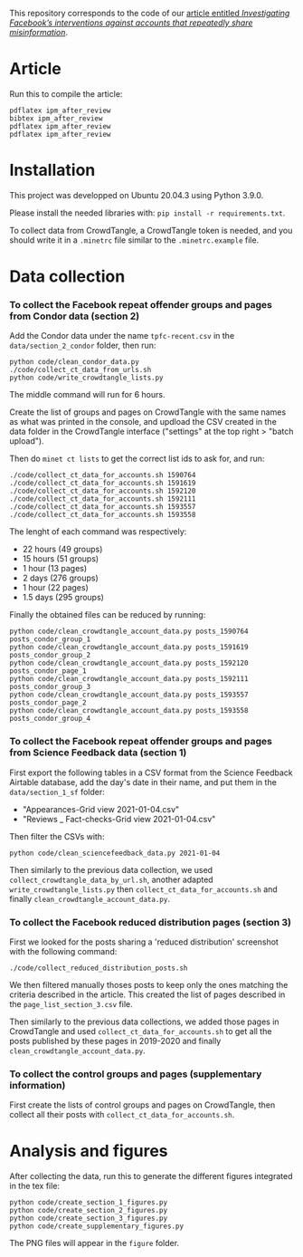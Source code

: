 This repository corresponds to the code of our [article entitled *Investigating Facebook’s interventions against accounts that repeatedly share misinformation*](https://doi.org/10.1016/j.ipm.2021.102804).

# Article

Run this to compile the article:
```
pdflatex ipm_after_review
bibtex ipm_after_review
pdflatex ipm_after_review
pdflatex ipm_after_review
```

# Installation

This project was developped on Ubuntu 20.04.3 using Python 3.9.0.

Please install the needed libraries with: `pip install -r requirements.txt`.

To collect data from CrowdTangle, a CrowdTangle token is needed, and you should write it in a `.minetrc` file similar to the `.minetrc.example` file.

# Data collection

### To collect the Facebook repeat offender groups and pages from Condor data (section 2)

Add the Condor data under the name `tpfc-recent.csv` in the `data/section_2_condor` folder, then run:

```
python code/clean_condor_data.py
./code/collect_ct_data_from_urls.sh
python code/write_crowdtangle_lists.py
```

The middle command will run for 6 hours.

Create the list of groups and pages on CrowdTangle with the same names as what was printed in the console, and updload the CSV created in the data folder in the CrowdTangle interface ("settings" at the top right > "batch upload"). 

Then do `minet ct lists` to get the correct list ids to ask for, and run:

```
./code/collect_ct_data_for_accounts.sh 1590764
./code/collect_ct_data_for_accounts.sh 1591619
./code/collect_ct_data_for_accounts.sh 1592120
./code/collect_ct_data_for_accounts.sh 1592111
./code/collect_ct_data_for_accounts.sh 1593557
./code/collect_ct_data_for_accounts.sh 1593558
```

The lenght of each command was respectively:
- 22 hours (49 groups)
- 15 hours (51 groups)
- 1 hour (13 pages)
- 2 days (276 groups)
- 1 hour (22 pages)
- 1.5 days (295 groups)

Finally the obtained files can be reduced by running:
```
python code/clean_crowdtangle_account_data.py posts_1590764 posts_condor_group_1
python code/clean_crowdtangle_account_data.py posts_1591619 posts_condor_group_2
python code/clean_crowdtangle_account_data.py posts_1592120 posts_condor_page_1
python code/clean_crowdtangle_account_data.py posts_1592111 posts_condor_group_3
python code/clean_crowdtangle_account_data.py posts_1593557 posts_condor_page_2
python code/clean_crowdtangle_account_data.py posts_1593558 posts_condor_group_4
```

### To collect the Facebook repeat offender groups and pages from Science Feedback data (section 1)

First export the following tables in a CSV format from the Science Feedback Airtable database, add the day's date in their name, and put them in the `data/section_1_sf` folder:
* "Appearances-Grid view 2021-01-04.csv"
* "Reviews _ Fact-checks-Grid view 2021-01-04.csv"

Then filter the CSVs with:

```
python code/clean_sciencefeedback_data.py 2021-01-04
```

Then similarly to the previous data collection, we used `collect_crowdtangle_data_by_url.sh`, another adapted `write_crowdtangle_lists.py` then `collect_ct_data_for_accounts.sh` and finally `clean_crowdtangle_account_data.py`.

### To collect the Facebook reduced distribution pages (section 3)

First we looked for the posts sharing a 'reduced distribution' screenshot with the following command:
```
./code/collect_reduced_distribution_posts.sh
```

We then filtered manually thoses posts to keep only the ones matching the criteria described in the article. This created the list of pages described in the `page_list_section_3.csv` file.

Then similarly to the previous data collections, we added those pages in CrowdTangle and used `collect_ct_data_for_accounts.sh` to get all the posts published by these pages in 2019-2020 and finally `clean_crowdtangle_account_data.py`.

### To collect the control groups and pages (supplementary information)

First create the lists of control groups and pages on CrowdTangle, then collect all their posts with `collect_ct_data_for_accounts.sh`.

# Analysis and figures

After collecting the data, run this to generate the different figures integrated in the tex file:
```
python code/create_section_1_figures.py
python code/create_section_2_figures.py
python code/create_section_3_figures.py
python code/create_supplementary_figures.py
```
The PNG files will appear in the `figure` folder.